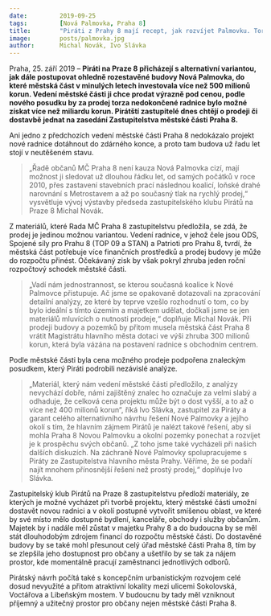 ```yaml
---
date:         2019-09-25
tags:         [Nová Palmovka, Praha 8]
title:        "Piráti z Prahy 8 mají recept, jak rozvíjet Palmovku. Torzo radnice nechtějí prodávat pod cenou"
image: 	      posts/palmovka.jpg
author:       Michal Novák, Ivo Slávka
---
```


Praha, 25. září 2019 – **Piráti na Praze 8 přicházejí s alternativní variantou, jak dále postupovat ohledně rozestavěné budovy Nová Palmovka, do které městská část v minulých letech investovala více než 500 milionů korun. Vedení městské části ji chce prodat výrazně pod cenou, podle nového posudku by za prodej torza nedokončené radnice bylo možné získat více než miliardu korun. Pirátští zastupitelé dnes chtějí o prodeji či dostavbě jednat na zasedání Zastupitelstva městské části Praha 8.**

Ani jedno z předchozích vedení městské části Praha 8 nedokázalo projekt nové radnice dotáhnout do zdárného konce, a proto tam budova už řadu let stojí v neutěšeném stavu. 

>„Řadě občanů MČ Praha 8 není kauza Nová Palmovka cizí, mají možnost ji sledovat už dlouhou řádku let, od samých počátků v roce 2010, přes zastavení stavebních prací následnou koalicí, loňské drahé narovnání s Metrostavem a až po současný tlak na rychlý prodej,“ vysvětluje vývoj výstavby předseda zastupitelského klubu Pirátů na Praze 8 Michal Novák. 

Z materiálů, které Rada MČ Praha 8 zastupitelstvu předložila, se zdá, že prodej je jedinou možnou variantou. Vedení radnice, v jehož čele jsou ODS, Spojené síly pro Prahu 8 (TOP 09 a STAN) a Patrioti pro Prahu 8, tvrdí, že městská část potřebuje více finančních prostředků a prodej budovy je může do rozpočtu přinést. Očekávaný zisk by však pokryl zhruba jeden roční rozpočtový schodek městské části.

>„Vadí nám jednostrannost, se kterou současná koalice k Nové Palmovce přistupuje. Ač jsme se opakovaně dotazovali na zpracování detailní analýzy, ze které by teprve vzešlo rozhodnutí o tom, co by bylo ideální s tímto územím a majetkem udělat, dočkali jsme se jen materiálů mluvících o nutnosti prodeje,“ doplňuje Michal Novák. Při prodeji budovy a pozemků by přitom musela městská část Praha 8 vrátit Magistrátu hlavního města dotaci ve výši zhruba 300 milionů korun, která byla vázána na postavení radnice s obchodním centrem.

Podle městské části byla cena možného prodeje podpořena znaleckým posudkem, který Piráti podrobili nezávislé analýze. 

>„Materiál, který nám vedení městské části předložilo, z analýzy nevychází dobře, námi zajištěný znalec ho označuje za velmi slabý a odhaduje, že celková cena projektu může být o dost vyšší, a to až o více než 400 milionů korun“, říká Ivo Slávka, zastupitel za Piráty a garant celého alternativního návrhu řešení Nové Palmovky a jejího okolí s tím, že hlavním zájmem Pirátů je nalézt takové řešení, aby si mohla Praha 8 Novou Palmovku a okolní pozemky ponechat a rozvíjet je k prospěchu svých občanů. „Z toho jsme také vycházeli při našich dalších diskuzích. Na záchraně Nové Palmovky spolupracujeme s Piráty ze Zastupitelstva hlavního města Prahy. Věříme, že se podaří najít mnohem přínosnější řešení než prostý prodej,“ doplňuje Ivo Slávka.

Zastupitelský klub Pirátů na Praze 8 zastupitelstvu předloží materiály, ze kterých je možné vycházet při tvorbě projektu, který městské části umožní dostavět novou radnici a v okolí postupně vytvořit smíšenou oblast, ve které by své místo mělo dostupné bydlení, kanceláře, obchody i služby občanům. Majetek by i nadále měl zůstat v majetku Prahy 8 a do budoucna by se měl stát dlouhodobým zdrojem financí do rozpočtu městské části. Do dostavěné budovy by se také mohl přesunout celý úřad městské části Praha 8, tím by se zlepšila jeho dostupnost pro občany a ušetřilo by se tak za nájem prostor, kde momentálně pracují zaměstnanci jednotlivých odborů. 

Pirátský návrh počítá také s koncepčním urbanistickým rozvojem celé dosud nevyužité a přitom atraktivní lokality mezi ulicemi Sokolovská, Voctářova a Libeňským mostem. V budoucnu by tady měl vzniknout příjemný a užitečný prostor pro občany nejen městské části Praha 8.

